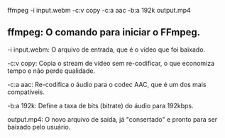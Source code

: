 ffmpeg -i input.webm -c:v copy -c:a aac -b:a 192k output.mp4

## ffmpeg: O comando para iniciar o FFmpeg.

-i input.webm: O arquivo de entrada, que é o vídeo que foi baixado.

-c:v copy: Copia o stream de vídeo sem re-codificar, o que economiza tempo e não perde qualidade.

-c:a aac: Re-codifica o áudio para o codec AAC, que é um dos mais compatíveis.

-b:a 192k: Define a taxa de bits (bitrate) do áudio para 192kbps.

output.mp4: O novo arquivo de saída, já "consertado" e pronto para ser baixado pelo usuário.